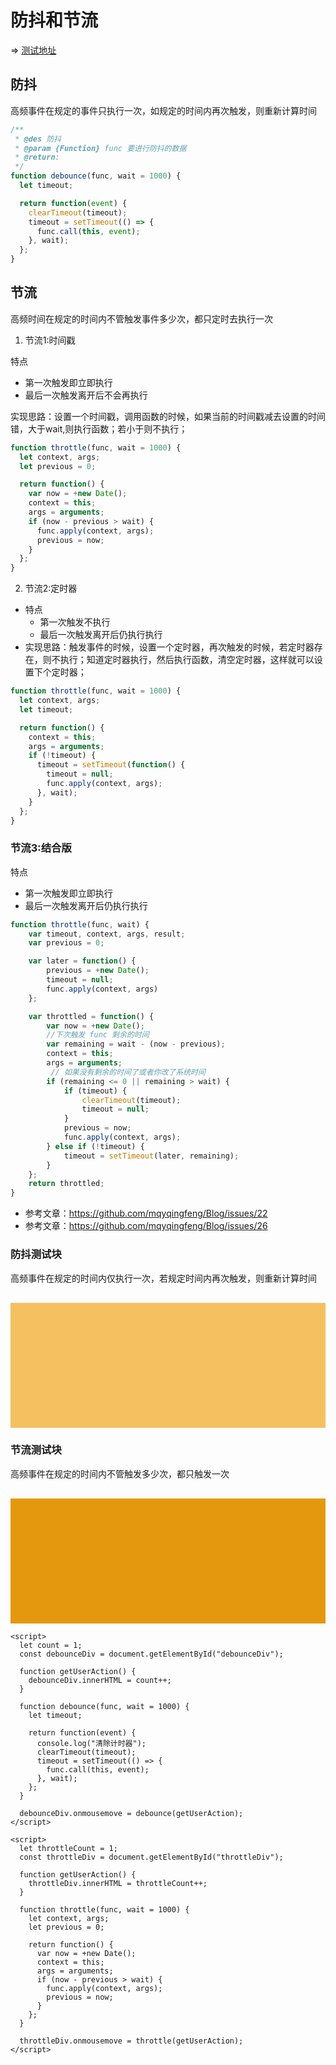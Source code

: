 # 防抖和节流

=> [测试地址](https://jsbin.com/rebucuputi/edit?html,css,output)



## 防抖

高频事件在规定的事件只执行一次，如规定的时间内再次触发，则重新计算时间



```javascript
/**
 * @des 防抖
 * @param {Function} func 要进行防抖的数据
 * @return:
 */
function debounce(func, wait = 1000) {
  let timeout;

  return function(event) {
    clearTimeout(timeout);
    timeout = setTimeout(() => {
      func.call(this, event);
    }, wait);
  };
}
```






## 节流

高频时间在规定的时间内不管触发事件多少次，都只定时去执行一次

1. 节流1:时间戳

特点
- 第一次触发即立即执行
- 最后一次触发离开后不会再执行

实现思路：设置一个时间戳，调用函数的时候，如果当前的时间戳减去设置的时间错，大于wait,则执行函数；若小于则不执行；

```javascript
function throttle(func, wait = 1000) {
  let context, args;
  let previous = 0;

  return function() {
    var now = +new Date();
    context = this;
    args = arguments;
    if (now - previous > wait) {
      func.apply(context, args);
      previous = now;
    }
  };
}
```

2. 节流2:定时器
- 特点
  - 第一次触发不执行
  - 最后一次触发离开后仍执行执行
- 实现思路：触发事件的时候，设置一个定时器，再次触发的时候，若定时器存在，则不执行；知道定时器执行，然后执行函数，清空定时器，这样就可以设置下个定时器；

```javascript
function throttle(func, wait = 1000) {
  let context, args;
  let timeout;

  return function() {
    context = this;
    args = arguments;
    if (!timeout) {
      timeout = setTimeout(function() {
        timeout = null;
        func.apply(context, args);
      }, wait);
    }
  };
}
```

### 节流3:结合版

特点
- 第一次触发即立即执行
- 最后一次触发离开后仍执行执行

```javascript
function throttle(func, wait) {
    var timeout, context, args, result;
    var previous = 0;

    var later = function() {
        previous = +new Date();
        timeout = null;
        func.apply(context, args)
    };

    var throttled = function() {
        var now = +new Date();
        //下次触发 func 剩余的时间
        var remaining = wait - (now - previous);
        context = this;
        args = arguments;
         // 如果没有剩余的时间了或者你改了系统时间
        if (remaining <= 0 || remaining > wait) {
            if (timeout) {
                clearTimeout(timeout);
                timeout = null;
            }
            previous = now;
            func.apply(context, args);
        } else if (!timeout) {
            timeout = setTimeout(later, remaining);
        }
    };
    return throttled;
}
```

- 参考文章：https://github.com/mqyqingfeng/Blog/issues/22
- 参考文章：https://github.com/mqyqingfeng/Blog/issues/26






<style>
  #demo-wrapper {
    /* position: absolute: */
    /* top: 30px; */
  }
  div.content {
    width: 100%;
    height: 200px;
    line-height: 200px;
    text-align: center;
    color: #fff;
    font-size: 30px;
    margin-top: 30px;
  }
  #debounceDiv {
    background-color: #f5c160;
  }
  #throttleDiv {
    background-color: #e4980d;
  }
</style>


<div id="demo-wrapper">






   <h3>防抖测试块</h3>
    <p>高频事件在规定的时间内仅执行一次，若规定时间内再次触发，则重新计算时间</p>
    <div class="content" id="debounceDiv"></div>
    <h3>节流测试块</h3>
    <p>高频事件在规定的时间内不管触发多少次，都只触发一次</p>
    <div class="content" id="throttleDiv"></div>

    <script>
      let count = 1;
      const debounceDiv = document.getElementById("debounceDiv");

      function getUserAction() {
        debounceDiv.innerHTML = count++;
      }

      function debounce(func, wait = 1000) {
        let timeout;

        return function(event) {
          console.log("清除计时器");
          clearTimeout(timeout);
          timeout = setTimeout(() => {
            func.call(this, event);
          }, wait);
        };
      }

      debounceDiv.onmousemove = debounce(getUserAction);
    </script>

    <script>
      let throttleCount = 1;
      const throttleDiv = document.getElementById("throttleDiv");

      function getUserAction() {
        throttleDiv.innerHTML = throttleCount++;
      }

      function throttle(func, wait = 1000) {
        let context, args;
        let previous = 0;

        return function() {
          var now = +new Date();
          context = this;
          args = arguments;
          if (now - previous > wait) {
            func.apply(context, args);
            previous = now;
          }
        };
      }

      throttleDiv.onmousemove = throttle(getUserAction);
    </script>
</div>